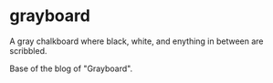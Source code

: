 # grayboard
A gray chalkboard where black, white, and enything in between are scribbled.

Base of the blog of "Grayboard".
